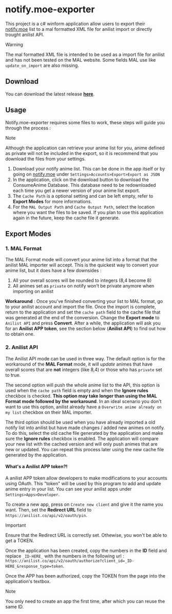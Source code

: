 # notify.moe-exporter
This project is a c# winform application allow users to export their [notify.moe](https://notify.moe) list to a mal formatted XML file for anilist import or directly trought anilist API.
> [!WARNING]
> The mal formatted XML file is intended to be used as a import file for anilist and has not been tested on the MAL website. Some fields MAL use like `update_on_import` are also missing.
## Download
You can download the latest release [**here**](https://github.com/kitsumed/notify.moe-exporter/releases/latest/download/Release.zip).
## Usage
Notify.moe-exporter requires some files to work, these steps will guide you through the process :
> [!NOTE]
> Although the application can retrieve your anime list for you, anime defined as private will not be included in the export, so it is recommend that you download the files from your settings.
1. Download your notify anime list. This can be done in the app itself or by going on [notify.moe](https://notify.moe) under `Settings>Accounts>Export>Export as JSON`
3. In the application, click on the download button to download the ConsumeAnime Database. This database need to be redownloaded each time you get a newer version of your anime list export.
4. The `Cache Path` is a optional setting and can be left empty, refer to **Export Modes** for more informations.
5. For the `MAL Output Path` and `Cache Output Path`, select the location where you want the files to be saved. If you plan to use this application again in the future, keep the cache file it generate.

## Export Modes
### 1. MAL Format
The MAL Format mode will convert your anime list into a format that the anilist MAL importer will accept.
This is the quickest way to convert your anime list, but it does have a few downsides :
1. All your overall scores will be rounded to integers (8,4 become 8)
2. All animes set as `private` on notify won't be private anymore when importing on anilist

**Workaround** : Once you've finished converting your list to MAL format, go to your anilist account and import the file. Once the import is complete, return to the application and set the `cache path` field to the cache file that was generated at the end of the conversion. Change the **Export mode** to `Anilist API` and press **Convert**. After a while, the application will ask you for an **Anilist APP token**, see the section below (**Anilist API**) to find out how to obtain one.

### 2. Anilist API
The Anilist API mode can be used in three way. The default option is for the workaround of the **MAL Format** mode, it will *update* animes that have overall scores that are **not** integers (like 8,4) or those who has `private` set to true.

The second option will push the whole anime list to the API, this option is used when the `cache path` field is empty and when the **Ignore rules** checkbox is checked. **This option may take longer than using the MAL Format mode followed by the workaround**. In an ideal scenario you don't want to use this option, anilist already have a `Overwrite anime already on my list` checkbox on their MAL importer.

The third option should be used when you have already imported a old notify list into anilist but have made changes / added new animes on notify. To do this, select the old cache file generated by the application and make sure the **Ignore rules** checkbox is enabled. The application will compare your new list with the cached version and will only push animes that are new or updated. You can repeat this process later using the new cache file generated by the application.

#### What's a Anilist APP token?!
A anilist APP token allow developers to make modifications to your accounts using OAuth. This "token" will be used by this program to add and update anime entry in your list.
You can see your anilist apps under `Settings>Apps>Developer`.

To create a new app, press on `Create new client` and give it the name you want. Then, set the **Redirect URL** field to `https://anilist.co/api/v2/oauth/pin`.
> [!IMPORTANT]
> Ensure that the Redirect URL is correctly set. Othewise, you won't be able to get a TOKEN.

Once the application has been created, copy the numbers in the **ID** field and replace `_ID-HERE_` with the numbers in the following url : `https://anilist.co/api/v2/oauth/authorize?client_id=_ID-HERE_&response_type=token`.

Once the APP has been authorized, copy the TOKEN from the page into the application's textbox.

> [!NOTE]
> You only need to create an app the first time, after which you can reuse the same ID.

